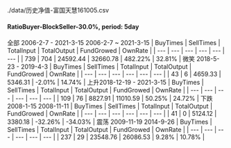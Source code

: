 ./data/历史净值-富国天慧161005.csv
#### RatioBuyer-BlockSeller-30.0%, period: 5day
全部 2006-2-7 - 2021-3-15
2006-2-7 ~ 2021-3-15
| BuyTimes | SellTimes | TotalInput | TotalOutput | FundGrowed | OwnRate |
| --- | --- | --- | --- | --- | --- |
| 739 | 704 | 24592.44 | 32660.78 | 482.22% | 32.81% |
微笑 2018-5-23 - 2019-4-3
| BuyTimes | SellTimes | TotalInput | TotalOutput | FundGrowed | OwnRate |
| --- | --- | --- | --- | --- | --- |
| 43 | 6 | 4659.33 | 5346.31 | -2.01% | 14.74% |
上升2018-12-19 - 2021-3-15
| BuyTimes | SellTimes | TotalInput | TotalOutput | FundGrowed | OwnRate |
| --- | --- | --- | --- | --- | --- |
| 109 | 76 | 8827.91 | 11010.59 | 50.25% | 24.72% |
下跌 2008-1-15 2008-11-11
| BuyTimes | SellTimes | TotalInput | TotalOutput | FundGrowed | OwnRate |
| --- | --- | --- | --- | --- | --- |
| 41 | 0 | 5124.12 | 3380.18 | -32.26% | -34.03% |
震荡 2009-11-19 2014-9-26
| BuyTimes | SellTimes | TotalInput | TotalOutput | FundGrowed | OwnRate |
| --- | --- | --- | --- | --- | --- |
| 237 | 29 | 23548.76 | 26086.53 | 9.28% | 10.78% |